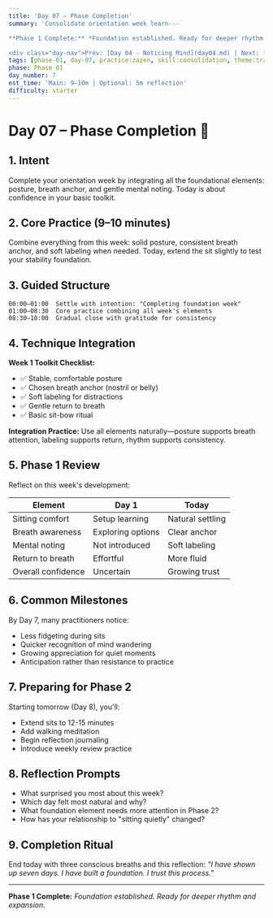 ```yaml
---
title: 'Day 07 – Phase Completion'
summary: 'Consolidate orientation week learn---

**Phase 1 Complete:** *Foundation established. Ready for deeper rhythm and expansion.*

<div class="day-nav">Prev: [Day 04 - Noticing Mind](day04.md) | Next: [Day 08 - Phase 2 Beginning](day08.md) | [Phase 2 Overview](../plan/phase-02-stabilization-days-08-21.md)</div>s and prepare for stabilization phase.'
tags: [phase-01, day-07, practice:zazen, skill:consolidation, theme:transition]
phase: Phase 01
day_number: 7
est_time: 'Main: 9–10m | Optional: 5m reflection'
difficulty: starter
---
```


# Day 07 – Phase Completion :checkered_flag:

## 1. Intent

Complete your orientation week by integrating all the foundational elements: posture, breath anchor, and gentle mental noting. Today is about confidence in your basic toolkit.

## 2. Core Practice (9–10 minutes)

Combine everything from this week: solid posture, consistent breath anchor, and soft labeling when needed. Today, extend the sit slightly to test your stability foundation.

## 3. Guided Structure

```text
00:00–01:00  Settle with intention: "Completing foundation week"
01:00–08:30  Core practice combining all week's elements
08:30–10:00  Gradual close with gratitude for consistency
```

## 4. Technique Integration

**Week 1 Toolkit Checklist:**

-   ✅ Stable, comfortable posture
-   ✅ Chosen breath anchor (nostril or belly)
-   ✅ Soft labeling for distractions
-   ✅ Gentle return to breath
-   ✅ Basic sit-bow ritual

**Integration Practice:**
Use all elements naturally—posture supports breath attention, labeling supports return, rhythm supports consistency.

## 5. Phase 1 Review

Reflect on this week's development:

| Element            | Day 1             | Today            |
| ------------------ | ----------------- | ---------------- |
| Sitting comfort    | Setup learning    | Natural settling |
| Breath awareness   | Exploring options | Clear anchor     |
| Mental noting      | Not introduced    | Soft labeling    |
| Return to breath   | Effortful         | More fluid       |
| Overall confidence | Uncertain         | Growing trust    |

## 6. Common Milestones

By Day 7, many practitioners notice:

-   Less fidgeting during sits
-   Quicker recognition of mind wandering
-   Growing appreciation for quiet moments
-   Anticipation rather than resistance to practice

## 7. Preparing for Phase 2

Starting tomorrow (Day 8), you'll:

-   Extend sits to 12-15 minutes
-   Add walking meditation
-   Begin reflection journaling
-   Introduce weekly review practice

## 8. Reflection Prompts

-   What surprised you most about this week?
-   Which day felt most natural and why?
-   What foundation element needs more attention in Phase 2?
-   How has your relationship to "sitting quietly" changed?

## 9. Completion Ritual

End today with three conscious breaths and this reflection:
_"I have shown up seven days. I have built a foundation. I trust this process."_

---

**Phase 1 Complete:** _Foundation established. Ready for deeper rhythm and expansion._
